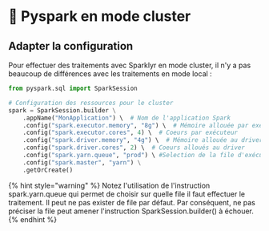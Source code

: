 # 🐍 Pyspark en mode cluster

## Adapter la configuration

Pour effectuer des traitements avec Sparklyr en mode cluster, il n'y a pas beaucoup de différences avec les traitements en mode local :

```python
from pyspark.sql import SparkSession

# Configuration des ressources pour le cluster
spark = SparkSession.builder \
    .appName("MonApplication") \  # Nom de l'application Spark
    .config("spark.executor.memory", "8g") \  # Mémoire allouée par exécuteur
    .config("spark.executor.cores", 4) \  # Coeurs par exécuteur
    .config("spark.driver.memory", "4g") \  # Mémoire allouée au driver
    .config("spark.driver.cores", 2) \  # Coeurs alloués au driver
    .config("spark.yarn.queue", "prod") \ #Selection de la file d'exécution
    .config("spark.master", "yarn") \
    .getOrCreate()
```

{% hint style="warning" %}
Notez l'utilisation de l'instruction spark.yarn.queue qui permet de choisir sur quelle file il faut effectuer le traitement. Il peut ne pas exister de file par défaut. Par conséquent, ne pas préciser la file peut amener l'instruction SparkSession.builder() à échouer.
{% endhint %}
